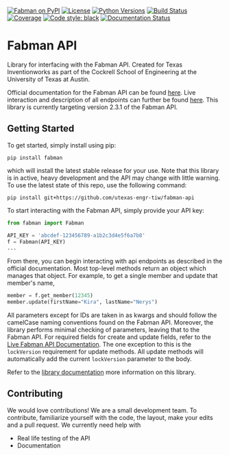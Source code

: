 [![Fabman on PyPI](https://img.shields.io/pypi/v/fabman.svg)](https://pypi.python.org/pypi/fabman)
[![License](https://img.shields.io/pypi/l/fabman.svg)](https://pypi.python.org/pypi/fabman)
[![Python Versions](https://img.shields.io/pypi/pyversions/fabman.svg)](https://pypi.python.org/pypi/fabman)
[![Build Status](https://github.com/utexas-engr-tiw/fabman-api/actions/workflows/python-package.yml/badge.svg?branch=main)](https://github.com/utexas-engr-tiw/fabman-api/actions)
[![Coverage](https://codecov.io/gh/utexas-engr-tiw/fabman-api/branch/main/graph/badge.svg?token=AGABZU5YOJ)](https://codecov.io/gh/utexas-engr-tiw/fabman-api)
[![Code style: black](https://img.shields.io/badge/code%20style-black-000000.svg)](https://github.com/psf/black)
[![Documentation Status](https://readthedocs.org/projects/fabman-api/badge/?version=latest)](https://fabman-api.readthedocs.io/en/latest/?badge=latest)


# Fabman API 

Library for interfacing with the Fabman API. Created for Texas Inventionworks as part of the Cockrell School of Engineering at the University of Texas at Austin.

Official documentation for the Fabman API can be found [here](https://github.com/FabmanHQ/fabman-api). Live interaction and description of all endpoints can further be found [here](https://fabman.io/api/v1/documentation#/). This library is currently targeting version 2.3.1 of the Fabman API.

## Getting Started

To get started, simply install using pip:
```
pip install fabman
```
which will install the latest stable release for your use. Note that this library is in active, heavy development and the API may change with little warning. To use the latest state of this repo, use the following command:
```
pip install git+https://github.com/utexas-engr-tiw/fabman-api
```

To start interacting with the Fabman API, simply provide your API key:

```python
from fabman import Fabman

API_KEY = 'abcdef-123456789-a1b2c3d4e5f6a7b8'
f = Fabman(API_KEY)
...
```

From there, you can begin interacting with api endpoints as described in the official documentation. Most top-level methods return an object which manages that object. For example, to get a single member and update that member's name,
```python
member = f.get_member(12345)
member.update(firstName="Kira", lastName="Nerys")
```

All parameters except for IDs are taken in as kwargs and should follow the camelCase naming conventions found on the Fabman API. Moreover, the library performs minimal checking of parameters, leaving that to the Fabman API. For required fields for create and update fields, refer to the [Live Fabman API Documentation](https://fabman.io/api/v1/documentation#/). The one exception to this is the `lockVersion` requirement for update methods. All update methods will automatically add the current `lockVersion` parameter to the body.

Refer to the [library documentation](https://fabman-api.readthedocs.io/en/latest/) more information on this library.

## Contributing

We would love contributions! We are a small development team. To contribute, familiarize yourself with the code, the layout, make your edits and a pull request. We currently need help with

* Real life testing of the API
* Documentation